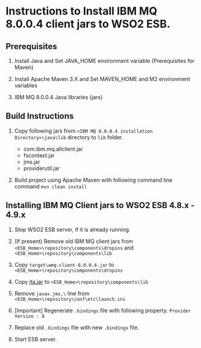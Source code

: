 # Instructions to Install IBM MQ 8.0.0.4 client jars to WSO2 ESB.

## Prerequisites

1) Install Java and Set JAVA_HOME environment variable (Prerequisites for Maven)

2) Install Apache Maven 3.X and Set MAVEN_HOME and M2 environment variables

3) IBM MQ 8.0.0.4 Java libraries (jars)

## Build Instructions

1) Copy following jars from `<IBM MQ 8.0.0.4 installation Directory>\java\lib` directory to `lib` folder.
	* com.ibm.mq.allclient.jar
	* fscontext.jar
	* jms.jar
	* providerutil.jar

2) Build project using Apache Maven with following command line command `mvn clean install`

	
## Installing IBM MQ Client jars to WSO2 ESB 4.8.x - 4.9.x

1) Stop WSO2 ESB server, if it is already running.

2) (If present) Remove old IBM MQ client jars from `<ESB_Home>\repository\components\dropins` and `<ESB_Home>\repository\components\lib`

3) Copy `target\wmq-client-8.0.0.4.jar` to `<ESB_Home>\repository\components\dropins`

4) Copy [jta.jar](http://central.maven.org/maven2/javax/transaction/jta/1.1/jta-1.1.jar) to `<ESB_Home>\repository\components\lib`

5) Remove `javax.jms,\` line from `<ESB_Home>\repository\conf\etc\launch.ini`

6) [Important] Regenerate `.bindings` file with following property. `Provider Version : 8`

7) Replace old `.bindings` file with new `.bindings` file.

8) Start ESB server.
